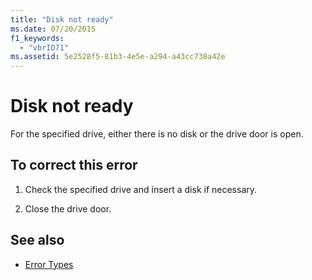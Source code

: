 ```yaml
---
title: "Disk not ready"
ms.date: 07/20/2015
f1_keywords: 
  - "vbrID71"
ms.assetid: 5e2528f5-81b3-4e5e-a294-a43cc738a42e
---
```

# Disk not ready
For the specified drive, either there is no disk or the drive door is open.  
  
## To correct this error  
  
1. Check the specified drive and insert a disk if necessary.  
  
2. Close the drive door.  
  
## See also

- [Error Types](../../visual-basic/programming-guide/language-features/error-types.md)
